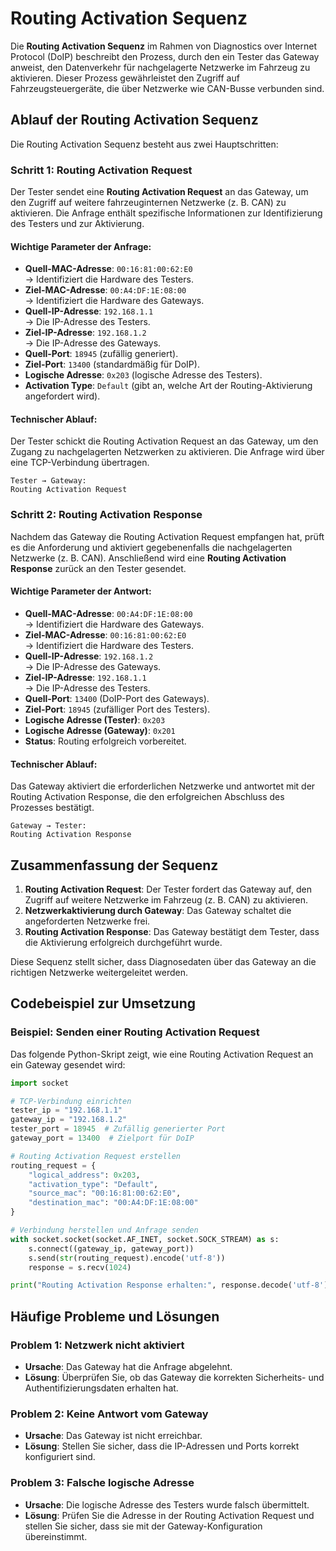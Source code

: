 # Routing Activation Sequenz

Die **Routing Activation Sequenz** im Rahmen von Diagnostics over Internet Protocol (DoIP) beschreibt den Prozess, durch den ein Tester das Gateway anweist, den Datenverkehr für nachgelagerte Netzwerke im Fahrzeug zu aktivieren. Dieser Prozess gewährleistet den Zugriff auf Fahrzeugsteuergeräte, die über Netzwerke wie CAN-Busse verbunden sind.

## Ablauf der Routing Activation Sequenz

Die Routing Activation Sequenz besteht aus zwei Hauptschritten: 

### Schritt 1: Routing Activation Request

Der Tester sendet eine **Routing Activation Request** an das Gateway, um den Zugriff auf weitere fahrzeuginternen Netzwerke (z. B. CAN) zu aktivieren. Die Anfrage enthält spezifische Informationen zur Identifizierung des Testers und zur Aktivierung.

#### Wichtige Parameter der Anfrage:
- **Quell-MAC-Adresse**: `00:16:81:00:62:E0`  
  → Identifiziert die Hardware des Testers.  
- **Ziel-MAC-Adresse**: `00:A4:DF:1E:08:00`  
  → Identifiziert die Hardware des Gateways.  
- **Quell-IP-Adresse**: `192.168.1.1`  
  → Die IP-Adresse des Testers.  
- **Ziel-IP-Adresse**: `192.168.1.2`  
  → Die IP-Adresse des Gateways.  
- **Quell-Port**: `18945` (zufällig generiert).  
- **Ziel-Port**: `13400` (standardmäßig für DoIP).  
- **Logische Adresse**: `0x203` (logische Adresse des Testers).  
- **Activation Type**: `Default` (gibt an, welche Art der Routing-Aktivierung angefordert wird).

#### Technischer Ablauf:
Der Tester schickt die Routing Activation Request an das Gateway, um den Zugang zu nachgelagerten Netzwerken zu aktivieren. Die Anfrage wird über eine TCP-Verbindung übertragen.

```plaintext
Tester → Gateway:
Routing Activation Request
```

### Schritt 2: Routing Activation Response

Nachdem das Gateway die Routing Activation Request empfangen hat, prüft es die Anforderung und aktiviert gegebenenfalls die nachgelagerten Netzwerke (z. B. CAN). Anschließend wird eine **Routing Activation Response** zurück an den Tester gesendet.

#### Wichtige Parameter der Antwort:
- **Quell-MAC-Adresse**: `00:A4:DF:1E:08:00`  
  → Identifiziert die Hardware des Gateways.  
- **Ziel-MAC-Adresse**: `00:16:81:00:62:E0`  
  → Identifiziert die Hardware des Testers.  
- **Quell-IP-Adresse**: `192.168.1.2`  
  → Die IP-Adresse des Gateways.  
- **Ziel-IP-Adresse**: `192.168.1.1`  
  → Die IP-Adresse des Testers.  
- **Quell-Port**: `13400` (DoIP-Port des Gateways).  
- **Ziel-Port**: `18945` (zufälliger Port des Testers).  
- **Logische Adresse (Tester)**: `0x203`  
- **Logische Adresse (Gateway)**: `0x201`  
- **Status**: Routing erfolgreich vorbereitet.

#### Technischer Ablauf:
Das Gateway aktiviert die erforderlichen Netzwerke und antwortet mit der Routing Activation Response, die den erfolgreichen Abschluss des Prozesses bestätigt.

```plaintext
Gateway → Tester:
Routing Activation Response
```

## Zusammenfassung der Sequenz

1. **Routing Activation Request**: Der Tester fordert das Gateway auf, den Zugriff auf weitere Netzwerke im Fahrzeug (z. B. CAN) zu aktivieren.
2. **Netzwerkaktivierung durch Gateway**: Das Gateway schaltet die angeforderten Netzwerke frei.
3. **Routing Activation Response**: Das Gateway bestätigt dem Tester, dass die Aktivierung erfolgreich durchgeführt wurde.

Diese Sequenz stellt sicher, dass Diagnosedaten über das Gateway an die richtigen Netzwerke weitergeleitet werden.

## Codebeispiel zur Umsetzung

### Beispiel: Senden einer Routing Activation Request

Das folgende Python-Skript zeigt, wie eine Routing Activation Request an ein Gateway gesendet wird:

```python
import socket

# TCP-Verbindung einrichten
tester_ip = "192.168.1.1"
gateway_ip = "192.168.1.2"
tester_port = 18945  # Zufällig generierter Port
gateway_port = 13400  # Zielport für DoIP

# Routing Activation Request erstellen
routing_request = {
    "logical_address": 0x203,
    "activation_type": "Default",
    "source_mac": "00:16:81:00:62:E0",
    "destination_mac": "00:A4:DF:1E:08:00"
}

# Verbindung herstellen und Anfrage senden
with socket.socket(socket.AF_INET, socket.SOCK_STREAM) as s:
    s.connect((gateway_ip, gateway_port))
    s.send(str(routing_request).encode('utf-8'))
    response = s.recv(1024)

print("Routing Activation Response erhalten:", response.decode('utf-8'))
```

## Häufige Probleme und Lösungen

### Problem 1: Netzwerk nicht aktiviert
- **Ursache**: Das Gateway hat die Anfrage abgelehnt.
- **Lösung**: Überprüfen Sie, ob das Gateway die korrekten Sicherheits- und Authentifizierungsdaten erhalten hat.

### Problem 2: Keine Antwort vom Gateway
- **Ursache**: Das Gateway ist nicht erreichbar.
- **Lösung**: Stellen Sie sicher, dass die IP-Adressen und Ports korrekt konfiguriert sind.

### Problem 3: Falsche logische Adresse
- **Ursache**: Die logische Adresse des Testers wurde falsch übermittelt.
- **Lösung**: Prüfen Sie die Adresse in der Routing Activation Request und stellen Sie sicher, dass sie mit der Gateway-Konfiguration übereinstimmt.
